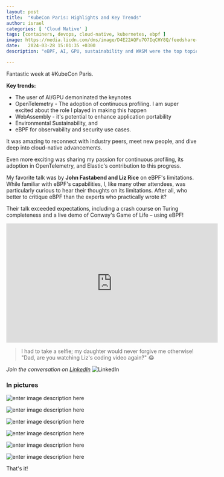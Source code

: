 ```yaml
---
layout: post
title:  "KubeCon Paris: Highlights and Key Trends"
author: israel
categories: [ 'Cloud Native' ]
tags: [containers, devops, cloud-native, kubernetes, ebpf ]
image: https://media.licdn.com/dms/image/D4E22AQFu7O7IqCHY8Q/feedshare-shrink_2048_1536/0/1711489960450?e=1724889600&v=beta&t=2eE1XQ6xwM63jJchX8sYNWaQ77J9KVHJoCfNqPxH8CQ 
date:   2024-03-28 15:01:35 +0300
description: "eBPF, AI, GPU, sustainability and WASM were the top topics, but there's more...lots of pictures" 

---
```


  

Fantastic week at #KubeCon Paris.

**Key trends:** 
-  The user of AI/GPU demoninated the keynotes
-  OpenTelemetry - The adoption of continuous profiling.  I am super excited about the role  I played in making this happen 
-  WebAssembly - it's potential to enhance application portability 
- Environmental Sustainability, and 
- eBPF for observability and security use cases.

It was amazing to reconnect with industry peers, meet new people, and dive deep into cloud-native advancements.


Even more exciting was sharing my passion for continuous profiling, its adoption in OpenTelemetry, and Elastic's contribution to this progress.

 
My favorite talk was by **John Fastabend and Liz Rice** on eBPF's limitations. While familiar with eBPF's capabilities, I, like many other attendees, was particularly curious to hear their thoughts on its limitations. After all, who better to critique eBPF than the experts who practically wrote it?

Their talk exceeded expectations, including a crash course on Turing completeness and a live demo of Conway's Game of Life – using eBPF!

<iframe width="560" height="315" src="https://www.youtube.com/embed/tClsqnZMN6I?si=i6wg8apuFvdIaZP1" title="YouTube video player" frameborder="0" allow="accelerometer; autoplay; clipboard-write; encrypted-media; gyroscope; picture-in-picture; web-share" referrerpolicy="strict-origin-when-cross-origin" allowfullscreen></iframe>

  

> I had to take a selfie; my daughter would never forgive me otherwise! "Dad, are you watching Liz's coding video again?" 😂

*Join the conversation on [LinkedIn](https://www.linkedin.com/posts/israelo_ebpf-activity-7178699786080919552-TQmc)*
![LinkedIn](https://github.com/user-attachments/assets/8dc3c87b-b4b7-4844-841f-ae75ab6325c4)


  

### In pictures 

![enter image description here](https://media.licdn.com/dms/image/D4E22AQGxPu8MqtIxiQ/feedshare-shrink_2048_1536/0/1711364186230?e=1724889600&v=beta&t=I2Y0XPcq3ha9XdLrj8Fo6d9-zs3nVjagcqcm5CiJgec)

  

![enter image description here](https://media.licdn.com/dms/image/D4E22AQEC1N3ZEGfRxw/feedshare-shrink_2048_1536/0/1711364177834?e=1724889600&v=beta&t=Qd80h40g6aC77A2MAMsWNbBhUECB0Uz76Pf0a9R08K0)


  

![enter image description here](https://media.licdn.com/dms/image/D4E22AQHorkPzLeacuw/feedshare-shrink_2048_1536/0/1711489957314?e=1724889600&v=beta&t=RbYuZCGF0A_HtR9WDCzI6--h6WSmlyj_ECYfJ9fKPkw)

  

![enter image description here](https://media.licdn.com/dms/image/D4E22AQG8aA4p0ZXABQ/feedshare-shrink_2048_1536/0/1711364179839?e=1724889600&v=beta&t=at3fqPeyFJjTDKhrAgLcYOwobwuioS9AKLB1zrHR4Oc)

  

![enter image description here](https://media.licdn.com/dms/image/D4E22AQEO03Gw5M6tUA/feedshare-shrink_800/0/1711364186496?e=1724889600&v=beta&t=DJoTcKjYzQeg5conMlwbN1pOrpGGbX3jaMQWuzxpfbU)

  

![enter image description here](https://media.licdn.com/dms/image/D4E22AQEuMLRB4xNn3g/feedshare-shrink_1280/0/1711364177895?e=1724889600&v=beta&t=6CLbaBFwyyQzLHLCE1oHnE0wDUPhKcKcv8rOnb529AI)

  
  
That's it!